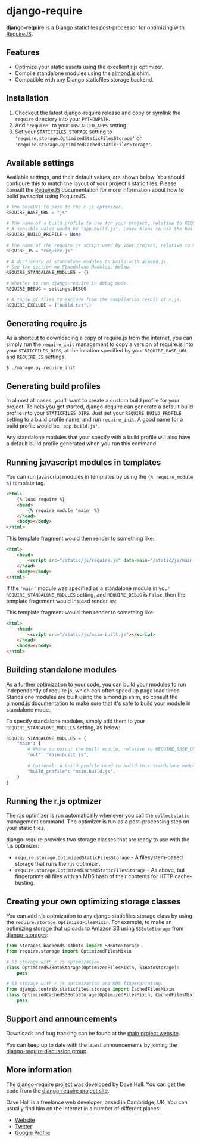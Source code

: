 django-require
==============

**django-require** is a Django staticfiles post-processor for optimizing with [RequireJS][].

[RequireJS]: http://requirejs.org/


Features
--------

*   Optimize your static assets using the excellent r.js optimizer.
*   Compile standalone modules using the [almond.js][] shim.
*   Compatible with any Django staticfiles storage backend.

[almond.js]: https://github.com/jrburke/almond


Installation
---------------

1.  Checkout the latest django-require release and copy or symlink the `require` directory into your `PYTHONPATH`.
2.  Add `'require'` to your `INSTALLED_APPS` setting.
3.  Set your `STATICFILES_STORAGE` setting to `'require.storage.OptimizedStaticFilesStorage'` or `'require.storage.OptimizedCachedStaticFilesStorage'`.  


Available settings
------------------

Available settings, and their default values, are shown below. You should configure this to match the layout of your
project's static files. Please consult the [RequireJS][] documentation for more information about how to build javascript
using RequireJS.

```python
# The baseUrl to pass to the r.js optimizer.
REQUIRE_BASE_URL = "js"

# The name of a build profile to use for your project, relative to REQUIRE_BASE_URL.
# A sensible value would be 'app.build.js'. Leave blank to use the built-in default build profile.
REQUIRE_BUILD_PROFILE = None

# The name of the require.js script used by your project, relative to REQUIRE_BASE_URL.
REQUIRE_JS = "require.js"

# A dictionary of standalone modules to build with almond.js.
# See the section on Standalone Modules, below.
REQUIRE_STANDALONE_MODULES = {}

# Whether to run django-require in debug mode.
REQUIRE_DEBUG = settings.DEBUG

# A tuple of files to exclude from the compilation result of r.js.
REQUIRE_EXCLUDE = ("build.txt",)
```


Generating require.js
---------------------

As a shortcut to downloading a copy of require.js from the internet, you can simply run the `require_init` management
to copy a version of require.js into your `STATICFILES_DIRS`, at the location specified by your `REQUIRE_BASE_URL`
and `REQUIRE_JS` settings.

```
$ ./manage.py require_init
```


Generating build profiles
-------------------------

In almost all cases, you'll want to create a custom build profile for your project. To help you get started, django-require
can generate a default build profile into your `STATICFILES_DIRS`. Just set your `REQUIRE_BUILD_PROFILE` setting to a build profile name,
and run `require_init`. A good name for a build profile would be `'app.build.js'`.

Any standalone modules that your specify with a build profile will also have a default build profile generated when you run this
command.


Running javascript modules in templates
---------------------------------------

You can run javascript modules in templates by using the `{% require_module %}` template tag.

```html
<html>
    {% load require %}
    <head>
        {% require_module 'main' %}
    </head>
    <body></body>
</html>
```

This template fragment would then render to something like:

```html
<html>
    <head>
        <script src="/static/js/require.js" data-main="/static/js/main.js"></script>
    </head>
    <body></body>
</html>
```

If the `'main'` module was specified as a standalone module in your `REQUIRE_STANDALONE_MODULES` setting, and `REQUIRE_DEBUG`
is `False`, then the template fragement would instead render as:

This template fragment would then render to something like:

```html
<html>
    <head>
        <script src="/static/js/main-built.js"></script>
    </head>
    <body></body>
</html>
```


Building standalone modules
---------------------------

As a further optimization to your code, you can build your modules to run independently of require.js, which can often speed
up page load times. Standalone modules are built using the almond.js shim, so consult the [almond.js][] documentation
to make sure that it's safe to build your module in standalone mode.

To specify standalone modules, simply add them to your `REQUIRE_STANDALONE_MODULES` setting, as below:

```python
REQUIRE_STANDALONE_MODULES = {
    "main": {
        # Where to output the built module, relative to REQUIRE_BASE_URL.
        "out": "main-built.js",
        
        # Optional: A build profile used to build this standalone module.
        "build_profile": "main.build.js",
    }
}
```


Running the r.js optmizer
-------------------------

The r.js optimizer is run automatically whenever you call the `collectstatic` management command. The optimizer
is run as a post-processing step on your static files.

django-require provides two storage classes that are ready to use with the r.js optimizer:

*   `require.storage.OptimizedStaticFilesStorage` - A filesystem-based storage that runs the r.js optimizer.
*   `require.storage.OptimizedCachedStaticFilesStorage` - As above, but fingerprints all files with an MD5 hash of their contents for HTTP cache-busting.


Creating your own optimizing storage classes
--------------------------------------------

You can add r.js optmization to any django staticfiles storage class by using the `require.storage.OptimizedFilesMixin`. For example, to make an optimizing
storage that uploads to Amazon S3 using `S3BotoStorage` from [django-storages][]:

```python
from storages.backends.s3boto import S3BotoStorage
from require.storage import OptimizedFilesMixin

# S3 storage with r.js optimization.
class OptimizedS3BotoStorage(OptimizedFilesMixin, S3BotoStorage):
    pass

# S3 storage with r.js optimization and MD5 fingerprinting.
from django.contrib.staticfiles.storage import CachedFilesMixin
class OptimizedCachedS3BotoStorage(OptimizedFilesMixin, CachedFilesMixin, S3BotoStorage):
    pass
```

[django-storages]: http://django-storages.readthedocs.org/en/latest/



Support and announcements
-------------------------

Downloads and bug tracking can be found at the [main project website][].

[main project website]: http://github.com/etianen/django-require
    "django-require on GitHub"

You can keep up to date with the latest announcements by joining the
[django-require discussion group][].

[django-require discussion group]: http://groups.google.com/group/django-require
    "django-require Google Group"

    
More information
----------------

The django-require project was developed by Dave Hall. You can get the code
from the [django-require project site][].

[django-require project site]: http://github.com/etianen/django-require
    "django-require on GitHub"
    
Dave Hall is a freelance web developer, based in Cambridge, UK. You can usually
find him on the Internet in a number of different places:

*   [Website](http://www.etianen.com/ "Dave Hall's homepage")
*   [Twitter](http://twitter.com/etianen "Dave Hall on Twitter")
*   [Google Profile](http://www.google.com/profiles/david.etianen "Dave Hall's Google profile")